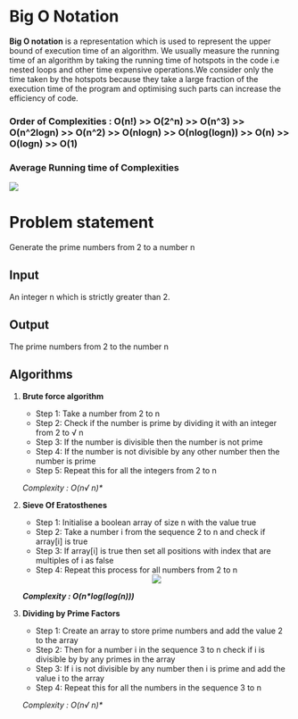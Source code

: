 # Big O Notation
**Big O notation** is a representation which is used to represent the upper bound of execution time of an algorithm.
We usually measure the running time of an algorithm by taking the running time of hotspots in the code i.e nested loops and other time expensive operations.We consider only the time taken by the hotspots because they take a large fraction of the execution time of the program and optimising such parts can increase the efficiency of code.

### Order of Complexities : O(n!) >> O(2^n) >> O(n^3) >> O(n^2logn) >> O(n^2) >> O(nlogn) >> O(nlog(logn)) >> O(n) >> O(logn) >> O(1)

### Average Running time of Complexities
<img src="../../img/bigo.jpg" />

# Problem statement
Generate the prime numbers from 2 to a number n

## Input
An integer n which is strictly greater than 2.

## Output
The prime numbers from 2 to the number n 

## Algorithms
1. **Brute force algorithm** 
    - Step 1: Take a number from 2 to n
    - Step 2: Check if the number is prime by dividing it with an integer from 2 to √ n
    - Step 3: If the number is divisible then the number is not prime 
    - Step 4: If the number is not divisible by any other number then the number is prime
    - Step 5: Repeat this for all the integers from 2 to n
    
    _**Complexity : O(n*√ n)**_
2. **Sieve Of Eratosthenes**
   - Step 1: Initialise a boolean array of size n with the value true
   - Step 2: Take a number i from the sequence 2 to n and check if array[i] is true
   - Step 3: If array[i] is true then set all positions with index that are multiples of i as false
   - Step 4: Repeat this process for all numbers from 2 to n
    <div style="text-align:center"><img src="../../img/sieve.gif" /></div>

    _**Complexity : O(n*log(log(n)))**_
3. **Dividing by Prime Factors**
    - Step 1: Create an array to store prime numbers and add the value 2 to the array
    - Step 2: Then for a number i in the sequence 3 to n check if i is divisible by by any primes in the array
    - Step 3: If i is not divisible by any number then i is prime and add the value i to the array
    - Step 4: Repeat this for all the numbers in the sequence 3 to n  
    
    _**Complexity : O(n*√ n)**_

